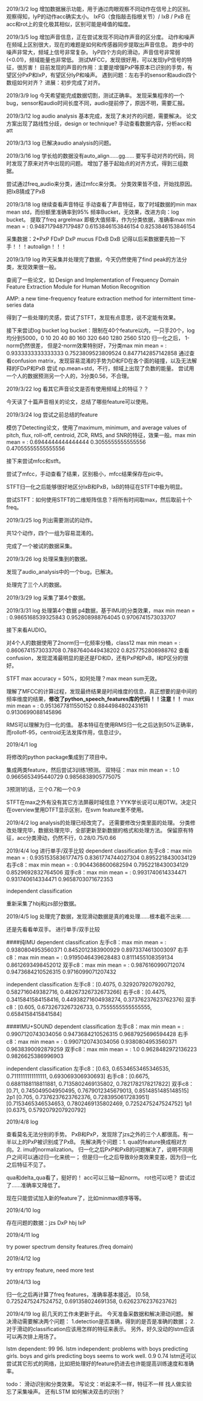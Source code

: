 2019/3/2 log
增加数据展示功能，用于通过肉眼观察不同动作在信号上的区别。
观察得知，IyP的动作acc确实太小。
IxFG（食指敲击指根关节）/ IxB / PxB 在acc和rot上的变化极其相似，区别可能是峰值的幅度。

2019/3/5 log
增加声音信息，正在尝试发现不同动作声音的区分度。
动作和噪声在频域上区别很大，现在的难题是如何和传感器同步提取出声音信息。
跑步中的噪声非常大，频域上信号非常复杂。
IyP四个方向的滑动，声音信号非常弱(<0.01)，频域能量也非常低。
测试MFCC，发现很好用，可以发现IyP信号的特征，很厉害！
目前发现的声音的作用：主要是增强PxP等原本已识别的手势，有望区分PxP和IxP，有望区分IyP和噪声。
遇到问题：左右手的sensor和audio四个数组如何对齐？
进展：初步完成了对齐。

2019/3/9 log
今天希望能完成数据切割，测试正确率。
发现采集程序的一个bug，sensor和audio时间长度不同，audio提前停了，原因不明，需要汇报。

2019/3/12 log
audio analysis 基本完成，发现了未对齐的问题，需要解决。
论文方案出现了路线性分歧，design or technique?
手动查看数据内容，分析acc和att

2019/3/13 log
已解决audio analysis的问题。

2019/3/16 log
学长给的数据没有auto_align……gg……
要写手动对齐的代码，同时发现了原来对齐中出现的问题。
增加了基于起始点的对齐方式，得到三组数据。

尝试通过freq_audio来分类，通过mfcc来分类。
分类效果皆不佳，开始找原因。
把IxB猜成了PxB

2019/3/18 log
继续查看声音特征
手动查看了声音特征，取了时域数据的min max mean std，而份额里准确率到95%
频率Bucket，无效果，改进方向：log bucket。
提取了freq argrelmax 即极大值频率，作为分类依据，准确率max min mean = : 0.9487179487179487 0.6153846153846154 0.8253846153846154

采集数据：2*PxP FDxP DxP mucus FDxB DxB
记得以后采数据要先拍一下手！！！autoalign！！！

2019/3/19 log
昨天采集并处理完了数据，今天仍然使用了find peak的方法分类，发现效果很一般。

查阅了一些论文，如
Design and Implementation of Frequency Domain Feature Extraction Module for Human Motion Recognition

AMP: a new time-frequency feature extraction method for intermittent time-series data

得到了一些处理的灵感，尝试了STFT，发现有点意思，说不定能有效果。

接下来尝试log bucket
log bucket：限制在40个feature以内，一只手20个，log均分到5000，0 10 20 40 80 160 320 640 1280 2560 5120
归一化之后，
1-norm仍然很差，
但是2-norm效果特别好，7分类max min mean = : 0.9333333333333333 0.7523809523809524 0.8477142857142858
通过查看confusion matrix，发现容易混淆的手势为D和FD在各个面的碰撞，以及无法解释的FDxP和PxB
尝试 np.mean+std，不行，频域上出现了负数的能量。
尝试用一个人的数据预测另一个人的，3分类0.56，不合理。

2019/3/22 log
看其它声音论文是否有使用频域上的特征？？

今天读了十篇声音相关的论文，总结了哪些feature可以使用。

2019/3/24 log
尝试之前总结的feature

模仿了Detecting论文，使用了maximum, minimum, and average values of pitch, flux, roll-off, centroid, ZCR, RMS, and SNR的特征，效果一般。max min mean = : 0.6944444444444444 0.3055555555555556 0.47055555555555556

接下来尝试mfcc和stft。

尝试了mfcc，手动查看了结果，区别极小，mfcc结果保存在pic中。

STFT归一化之后能够很好地区分IxB和PxB，IxB的特征在STFT中极为明显。

尝试STFT：如何使用STFT的二维矩阵信息？将所有时间取max，然后取前十个freq。

2019/3/25 log
列出需要测试的动作。

共12个动作，四个一组为容易混淆的。

完成了一个被试的数据采集。

2019/3/26 log
处理采集到的数据。

发现了audio_analysis中的一个bug，已解决。

处理完了三个人的数据。

2019/3/29 log
采集了第4个数据。

2019/3/31 log
处理第4个数据
p4数据，基于IMU的分类效果，max min mean = : 0.9865168539325843 0.952808988764045 0.9706741573033707

接下来看AUDIO。

对4个人的数据使用了2norm归一化频率分桶，class12 max min mean = : 0.8606741573033708 0.7887640449438202 0.8257752808988762
查看confusion，发现混淆最明显的是还是FD和D，还有PxP和PxB，I和P区分的很好。

STFT max accuracy = 50%，如何处理？max mean sum无效。

理解了MFCC的计算过程，发现最终结果是时间维度的信息，真正想要的是中间的频率维度的结果，**修改了python_speech_features库的代码！！注意！！**
max min mean = : 0.9513677811550152 0.8844984802431611 0.9130699088145896

RMS可以理解为归一化的值。
基本特征在使用RMS归一化之后达到50%正确率，而rolloff-95，centroid无法发挥作用，信息过少。

2019/4/1 log

将修改的python package集成到了项目中。

集成两类feature，然后尝试3训练1预测。
双特征：max min mean = : 1.0 0.9665653495440729 0.9856838905775075

3预测1的话，三个0.7和一个0.9

STFT在max之外有没有其它方法屏蔽时域信息？YYK学长说可以用DTW。决定只在overview里用DTFT显示区别，在svm feature里不使用。

2019/4/2 log
analysis的处理已经改完了。
还需要修改分类里面的处理。
分类修改处理完毕，数据处理完毕，全部更新至新数据的格式和处理方法。
保留原有特征，acc分类滑动，仍然不行，0.28/0.75/0.66

2019/4/4 log
进行单手/双手比较
dependent classification
左手c8：max min mean = : 0.9351535836177475 0.8361774744027304 0.8952218430034129
右手c8：max min mean = : 0.9044368600682594 0.7952218430034129 0.8529692832764506
双手c8：max min mean = : 0.9931740614334471 0.931740614334471 0.9658703071672353

independent classification

重新采集了hbj和jzs部分数据。

2019/4/5 log
处理完了数据，发现滑动数据是真的难处理……根本截不出来……

还是先看看单双手。
进行单手/双手比较

####纯IMU
dependent classification
左手c8：max min mean = : 0.9380804953560371 0.8452012383900929 0.8973374613003097
右手c8：max min mean = : 0.9195046439628483 0.8111455108359134 0.8612693498452012
双手c8：max min mean = : 0.9876160990712074 0.9473684210526315 0.9716099071207432

independent classification
左手c8：[0.4075, 0.3292079207920792, 0.582716049382716, 0.48267326732673266]
右手c8：[0.4475, 0.3415841584158416, 0.44938271604938274, 0.37376237623762376]
双手c8：[0.605, 0.6732673267326733, 0.7555555555555555, 0.6584158415841584]

####IMU+SOUND
dependent classification
左手c8：max min mean = : 0.9907120743034056 0.9473684210526315 0.9687925696594428
右手c8：max min mean = : 0.9907120743034056 0.9380804953560371 0.9638390092879259
双手c8：max min mean = : 1.0 0.9628482972136223 0.9826625386996903

independent classification
左手c8：[0.63, 0.6534653465346535, 0.7111111111111111, 0.693069306930693]
右手c8：[0.6675, 0.6881188118811881, 0.7135802469135802, 0.7821782178217822]
双手c8：[0.71, 0.745049504950495, 0.7679012345679013, 0.8514851485148515]
2p1 [0.705, 0.7376237623762376, 0.7283950617283951] [0.7153465346534653, 0.7802469135802469, 0.7252475247524752]
1p1 [0.6375, 0.5792079207920792]

2019/4/8 log

查看莫名无法分别的手势。
PxB和PxP，发现除了jzs之外的三个人都很高。有一半以上的PxP被识别成了PxB。
先解决两个问题：1. qua的feature换成相对方向。2. imu的normalization。
归一化之后PxP和PxB的问题解决了，说明不同用户之间可以通过归一化来统一；
但是归一化之后导致8分类效果变差，因为归一化之后特征不见了。

qua和delta_qua看了，挺好的！
acc可以三轴一起norm。
rot也可以吧？
尝试过了……准确率又降低了。

现在只能尝试加入新的feature了，比如minmax顺序等等。

2019/4/10 log

存在问题的数据：jzs DxP hbj IxP

2019/4/11 log

try power spectrum density features.(freq domain)

2019/4/12 log

try entropy feature, need more test

2019/4/13 log

归一化之后再计算了freq features，准确率基本接近。
[0.58, 0.7252475247524752, 0.691358024691358, 0.6262376237623762]

2019/4/19 log
前几天的工作未更新于此。
今天准备采数据和解决滑动问题。
解决滑动需要解决两个问题：
    1.detection是否准确，得到的是否是准确的数据；
    2.对于滑动的classification应该用怎样的特征来表示。
另外，好久没动的lstm应该可以再次排上用场了。

lstm dependent: 99 96.
lstm independent: 
    problems with boys predicting girls.
    boys and girls predicting boys seems to work well. 0.9 0.74
lstm还可以尝试其它形式的网络，比如把处理好的feature扔进去也许能提高训练速度和准确率。

todo：
滑动识别和分类效果。
写论文：听起来不一样，特征不一样
找人做实验
忘了采集噪声。
还有LSTM
如何解决双击的识别？